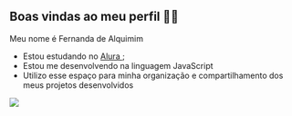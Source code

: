 ## Boas vindas ao meu perfil 🍒🌸

Meu nome é Fernanda de Alquimim

- Estou estudando no [ Alura ](https://www.alura.com.br);
- Estou me desenvolvendo na linguagem JavaScript
- Utilizo esse espaço para minha organização e compartilhamento dos meus projetos desenvolvidos

  

![](https://media.tenor.com/eN0iceEScLQAAAAM/fofo.gif)
